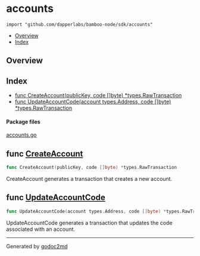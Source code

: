 

# accounts
`import "github.com/dapperlabs/bamboo-node/sdk/accounts"`

* [Overview](#pkg-overview)
* [Index](#pkg-index)

## <a name="pkg-overview">Overview</a>



## <a name="pkg-index">Index</a>
* [func CreateAccount(publicKey, code []byte) *types.RawTransaction](#CreateAccount)
* [func UpdateAccountCode(account types.Address, code []byte) *types.RawTransaction](#UpdateAccountCode)


#### <a name="pkg-files">Package files</a>
[accounts.go](https://github.com/dapperlabs/bamboo-node/tree/master/sdk/accounts/accounts.go)





## <a name="CreateAccount">func</a> [CreateAccount](https://github.com/dapperlabs/bamboo-node/tree/master/sdk/accounts/accounts.go?s=165:229#L11)
``` go
func CreateAccount(publicKey, code []byte) *types.RawTransaction
```
CreateAccount generates a transaction that creates a new account.



## <a name="UpdateAccountCode">func</a> [UpdateAccountCode](https://github.com/dapperlabs/bamboo-node/tree/master/sdk/accounts/accounts.go?s=642:722#L29)
``` go
func UpdateAccountCode(account types.Address, code []byte) *types.RawTransaction
```
UpdateAccountCode generates a transaction that updates the code associated with an account.








- - -
Generated by [godoc2md](http://godoc.org/github.com/lanre-ade/godoc2md)
